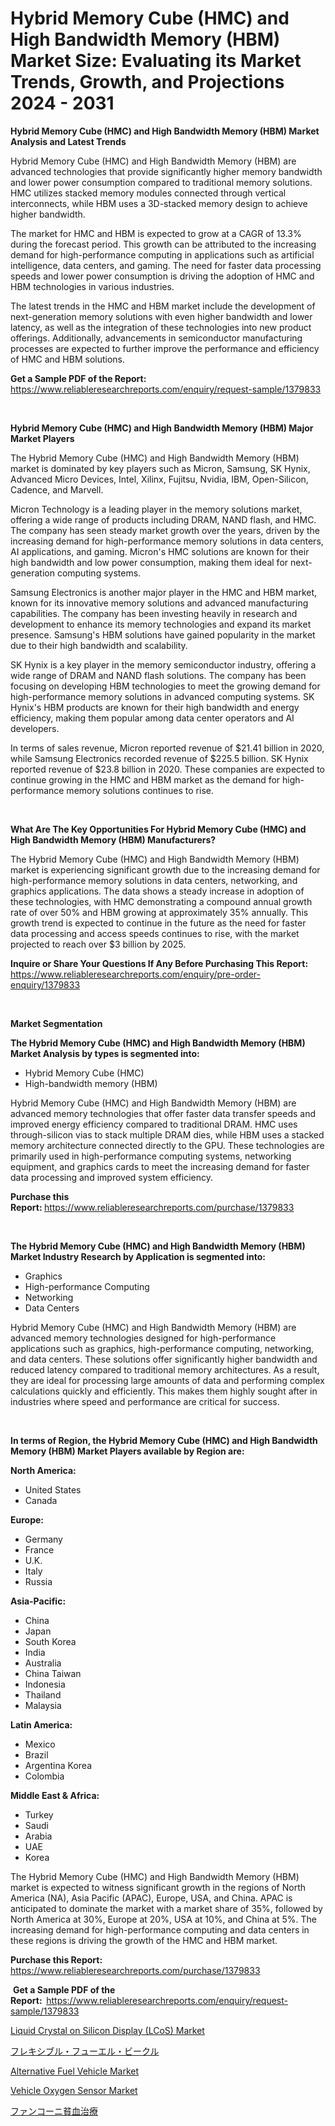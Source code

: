<p><h1>Hybrid Memory Cube (HMC) and High Bandwidth Memory (HBM) Market Size: Evaluating its Market Trends, Growth, and Projections 2024 - 2031</h1></p><p><strong>Hybrid Memory Cube (HMC) and High Bandwidth Memory (HBM) Market Analysis and Latest Trends</strong></p>
<p><p>Hybrid Memory Cube (HMC) and High Bandwidth Memory (HBM) are advanced technologies that provide significantly higher memory bandwidth and lower power consumption compared to traditional memory solutions. HMC utilizes stacked memory modules connected through vertical interconnects, while HBM uses a 3D-stacked memory design to achieve higher bandwidth.</p><p>The market for HMC and HBM is expected to grow at a CAGR of 13.3% during the forecast period. This growth can be attributed to the increasing demand for high-performance computing in applications such as artificial intelligence, data centers, and gaming. The need for faster data processing speeds and lower power consumption is driving the adoption of HMC and HBM technologies in various industries.</p><p>The latest trends in the HMC and HBM market include the development of next-generation memory solutions with even higher bandwidth and lower latency, as well as the integration of these technologies into new product offerings. Additionally, advancements in semiconductor manufacturing processes are expected to further improve the performance and efficiency of HMC and HBM solutions.</p></p>
<p><strong>Get a Sample PDF of the Report:&nbsp;</strong> <a href="https://www.reliableresearchreports.com/enquiry/request-sample/1379833">https://www.reliableresearchreports.com/enquiry/request-sample/1379833</a></p>
<p>&nbsp;</p>
<p><strong>Hybrid Memory Cube (HMC) and High Bandwidth Memory (HBM) Major Market Players</strong></p>
<p><p>The Hybrid Memory Cube (HMC) and High Bandwidth Memory (HBM) market is dominated by key players such as Micron, Samsung, SK Hynix, Advanced Micro Devices, Intel, Xilinx, Fujitsu, Nvidia, IBM, Open-Silicon, Cadence, and Marvell.</p><p>Micron Technology is a leading player in the memory solutions market, offering a wide range of products including DRAM, NAND flash, and HMC. The company has seen steady market growth over the years, driven by the increasing demand for high-performance memory solutions in data centers, AI applications, and gaming. Micron's HMC solutions are known for their high bandwidth and low power consumption, making them ideal for next-generation computing systems.</p><p>Samsung Electronics is another major player in the HMC and HBM market, known for its innovative memory solutions and advanced manufacturing capabilities. The company has been investing heavily in research and development to enhance its memory technologies and expand its market presence. Samsung's HBM solutions have gained popularity in the market due to their high bandwidth and scalability.</p><p>SK Hynix is a key player in the memory semiconductor industry, offering a wide range of DRAM and NAND flash solutions. The company has been focusing on developing HBM technologies to meet the growing demand for high-performance memory solutions in advanced computing systems. SK Hynix's HBM products are known for their high bandwidth and energy efficiency, making them popular among data center operators and AI developers.</p><p>In terms of sales revenue, Micron reported revenue of $21.41 billion in 2020, while Samsung Electronics recorded revenue of $225.5 billion. SK Hynix reported revenue of $23.8 billion in 2020. These companies are expected to continue growing in the HMC and HBM market as the demand for high-performance memory solutions continues to rise.</p></p>
<p>&nbsp;</p>
<p><strong>What Are The Key Opportunities For Hybrid Memory Cube (HMC) and High Bandwidth Memory (HBM) Manufacturers?</strong></p>
<p><p>The Hybrid Memory Cube (HMC) and High Bandwidth Memory (HBM) market is experiencing significant growth due to the increasing demand for high-performance memory solutions in data centers, networking, and graphics applications. The data shows a steady increase in adoption of these technologies, with HMC demonstrating a compound annual growth rate of over 50% and HBM growing at approximately 35% annually. This growth trend is expected to continue in the future as the need for faster data processing and access speeds continues to rise, with the market projected to reach over $3 billion by 2025.</p></p>
<p><strong>Inquire or Share Your Questions If Any Before Purchasing This Report:</strong> <a href="https://www.reliableresearchreports.com/enquiry/pre-order-enquiry/1379833">https://www.reliableresearchreports.com/enquiry/pre-order-enquiry/1379833</a></p>
<p>&nbsp;</p>
<p><strong>Market Segmentation</strong></p>
<p><strong>The Hybrid Memory Cube (HMC) and High Bandwidth Memory (HBM) Market Analysis by types is segmented into:</strong></p>
<p><ul><li>Hybrid Memory Cube (HMC)</li><li>High-bandwidth memory (HBM)</li></ul></p>
<p><p>Hybrid Memory Cube (HMC) and High Bandwidth Memory (HBM) are advanced memory technologies that offer faster data transfer speeds and improved energy efficiency compared to traditional DRAM. HMC uses through-silicon vias to stack multiple DRAM dies, while HBM uses a stacked memory architecture connected directly to the GPU. These technologies are primarily used in high-performance computing systems, networking equipment, and graphics cards to meet the increasing demand for faster data processing and improved system efficiency.</p></p>
<p><strong>Purchase this Report:&nbsp;</strong><a href="https://www.reliableresearchreports.com/purchase/1379833">https://www.reliableresearchreports.com/purchase/1379833</a></p>
<p>&nbsp;</p>
<p><strong>The Hybrid Memory Cube (HMC) and High Bandwidth Memory (HBM) Market Industry Research by Application is segmented into:</strong></p>
<p><ul><li>Graphics</li><li>High-performance Computing</li><li>Networking</li><li>Data Centers</li></ul></p>
<p><p>Hybrid Memory Cube (HMC) and High Bandwidth Memory (HBM) are advanced memory technologies designed for high-performance applications such as graphics, high-performance computing, networking, and data centers. These solutions offer significantly higher bandwidth and reduced latency compared to traditional memory architectures. As a result, they are ideal for processing large amounts of data and performing complex calculations quickly and efficiently. This makes them highly sought after in industries where speed and performance are critical for success.</p></p>
<p>&nbsp;</p>
<p><strong>In terms of Region, the Hybrid Memory Cube (HMC) and High Bandwidth Memory (HBM) Market Players available by Region are:</strong></p>
<p>
    <p> <strong> North America: </strong>
        <ul>
            <li>United States</li>
            <li>Canada</li>
        </ul>
        </p> 
    <p> <strong> Europe: </strong>
        <ul>
            <li>Germany</li>
            <li>France</li>
            <li>U.K.</li>
            <li>Italy</li>
            <li>Russia</li>
        </ul>
        </p> 
    <p> <strong> Asia-Pacific: </strong>
        <ul>
            <li>China</li>
            <li>Japan</li>
            <li>South Korea</li>
            <li>India</li>
            <li>Australia</li>
            <li>China Taiwan</li>
            <li>Indonesia</li>
            <li>Thailand</li>
            <li>Malaysia</li>
        </ul>
        </p> 
    <p> <strong> Latin America: </strong>
        <ul>
            <li>Mexico</li>
            <li>Brazil</li>
            <li>Argentina Korea</li>
            <li>Colombia</li>
        </ul>
        </p> 
    <p> <strong> Middle East & Africa: </strong>
        <ul>
            <li>Turkey</li>
            <li>Saudi</li>
            <li>Arabia</li>
            <li>UAE</li>
            <li>Korea</li>
        </ul>
    </p>
    </p>
<p><p>The Hybrid Memory Cube (HMC) and High Bandwidth Memory (HBM) market is expected to witness significant growth in the regions of North America (NA), Asia Pacific (APAC), Europe, USA, and China. APAC is anticipated to dominate the market with a market share of 35%, followed by North America at 30%, Europe at 20%, USA at 10%, and China at 5%. The increasing demand for high-performance computing and data centers in these regions is driving the growth of the HMC and HBM market.</p></p>
<p><strong>Purchase this Report: </strong><a href="https://www.reliableresearchreports.com/purchase/1379833">https://www.reliableresearchreports.com/purchase/1379833</a></p>
<p>&nbsp;<strong>Get a Sample PDF of the Report:&nbsp;&nbsp;</strong><a href="https://www.reliableresearchreports.com/enquiry/request-sample/1379833">https://www.reliableresearchreports.com/enquiry/request-sample/1379833</a></p>
<p><strong></strong></p>
<p><p><a href="https://github.com/mancsybtousav/Market-Research-Report-List-1/blob/main/liquid-crystal-on-silicon-display-lcos-market.md">Liquid Crystal on Silicon Display (LCoS) Market</a></p><p><a href="https://github.com/xtkhtofdt934839/Market-Research-Report-List-1/blob/main/865827912658.md">フレキシブル・フューエル・ビークル</a></p><p><a href="https://issuu.com/reportprime-2/docs/alternative-fuel-vehicle-market-size-2030.pptx">Alternative Fuel Vehicle Market</a></p><p><a href="https://issuu.com/reportprime-2/docs/vehicle-oxygen-sensor-market-size-2030.pptx">Vehicle Oxygen Sensor Market</a></p><p><a href="https://github.com/ddwcuskozol07187/Market-Research-Report-List-1/blob/main/274926312659.md">ファンコーニ貧血治療</a></p></p>